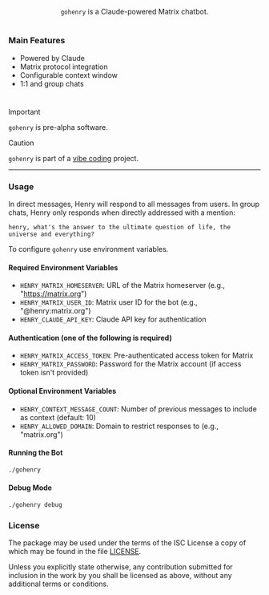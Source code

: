 <p align="center">
  <code>gohenry</code> is a Claude-powered Matrix chatbot.
</p>

#

### Main Features

- Powered by Claude
- Matrix protocol integration
- Configurable context window
- 1:1 and group chats

#

> [!IMPORTANT]
> `gohenry` is pre-alpha software.

> [!CAUTION]
> `gohenry` is part of a [vibe coding] project.

***

### Usage

In direct messages, Henry will respond to all messages from users. In group chats, Henry only responds when directly addressed with a mention:

```
henry, what's the answer to the ultimate question of life, the universe and everything?
```

To configure `gohenry` use environment variables.

#### Required Environment Variables

- `HENRY_MATRIX_HOMESERVER`: URL of the Matrix homeserver (e.g., "https://matrix.org")
- `HENRY_MATRIX_USER_ID`: Matrix user ID for the bot (e.g., "@henry:matrix.org")
- `HENRY_CLAUDE_API_KEY`: Claude API key for authentication

#### Authentication (one of the following is required)

- `HENRY_MATRIX_ACCESS_TOKEN`: Pre-authenticated access token for Matrix
- `HENRY_MATRIX_PASSWORD`: Password for the Matrix account (if access token isn't provided)

#### Optional Environment Variables

- `HENRY_CONTEXT_MESSAGE_COUNT`: Number of previous messages to include as context (default: 10)
- `HENRY_ALLOWED_DOMAIN`: Domain to restrict responses to (e.g., "matrix.org")

#### Running the Bot

```bash
./gohenry
```
#### Debug Mode

```bash
./gohenry debug
```

### License

The package may be used under the terms of the ISC License a copy of
which may be found in the file [LICENSE].

Unless you explicitly state otherwise, any contribution submitted for inclusion
in the work by you shall be licensed as above, without any additional terms or
conditions.

[LICENSE]: https://github.com/huhndev/gohenry/blob/master/LICENSE
[vibe coding]: https://en.wikipedia.org/wiki/Vibe_coding
